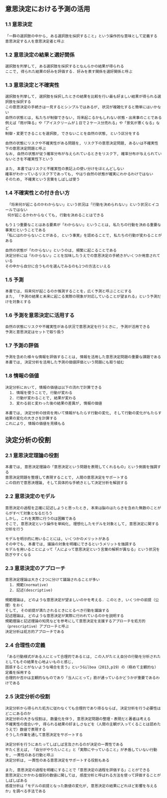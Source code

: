 ## 意思決定における予測の活用

### 1.1 意思決定

```
「一群の選択肢の中から, ある選択肢を採択すること」という操作的な意味として定義する
意思決定する人を意思決定者と呼ぶ
```

### 1.2 意思決定の結果と選好関係

```
選択肢を列挙して, ある選択肢を採択するとなんらかの結果が得られる
ここで, 得られた結果の好みを評価する. 好みを表す関係を選好関係と呼ぶ
```

### 1.3 意思決定と不確実性

```
選択肢を列挙して, 選択肢を採択したときの結果を比較を行い最も好ましい結果が得られる選択肢を採択する
この意思決定の手続きは一見するとシンプルではあるが, 状況が複雑化すると簡単にはいかない
自然の状態とは, 私たちが制御できない, 将来起こるかもしれない状態・出来事のことである
例えば「雨が降る」や「アイスクリームが１日で２ケース分売れる」や「景気が悪くなる」など
制御・変更できることを選択肢, できないことを自然の状態, という区分をする
```

```
自然の状態にリスクや不確実性がある問題を, リスク下の意思決定問題, あるいは不確実性下の意思決定問題と呼ぶ
なお, 自然の状態が従う確率分布が与えられているときをリスク下, 確率分布が与えられていないときを不確実性下という
```

```
また, 本書ではリスクと不確実性の表記上の使い分けをほとんどしない
確率がわかっているリスク下であっても, やはり自然の状態が確実にわかるわけではない
そのため, 不確実という言葉をしばしば使う
```

### 1.4 不確実性との付き合い方

```
 「将来何が起こるのかわからない」という状況は「行動を決められない」という状況とイコールではない
 何が起こるかわからなくても, 行動を決めることはできる
```

```
もう１つ重要なことはある要素が「わからない」ということは, 私たちの行動を決める重要な事実だということである
「私にはわからないことがある, という事実」を認めることで, 私たちの行動が変わることがある
```

```
自然の状態が「わからない」というのは, 頻繁に起こることである
決定分析には「わからない」ことを加味したうえでの意思決定の手続きがいくつか用意されている
その中から自分に合うものを選んでみるのも1つの方法といえる
```

### 1.5 予測

```
本書では, 将来何が起こるのか推測することを，広く予測と呼ぶことにする
また, 「予測の結果と未来に起こる実際の現象が対応していることが望まれる」という予測だけを対象とする
```

### 1.6 予測を意思決定に活用する

```
自然の状態にリスクや不確実性がある状況で意思決定を行うときに, 予測が活用できる
予測と意思決定はセットで取り扱う
```

### 1.7 予測の評価

```
予測を含めた様々な情報を評価することは, 情報を活用した意思決定問題の重要な課題である
本書では, 決定分析を活用した予測の価値評価という問題にも取り組む
```

### 1.8 情報の価値

```
決定分析において, 情報の価値は以下の流れで計算できる
  1. 情報を使うことで, 行動が変わる
  2. 行動が変わることで, 結果が変わる
  3. 変わる前と変わった後の結果の差異が, 情報の価値

本書では, 決定分析の技術を用いて情報がもたらす行動の変化, そして行動の変化がもたらす結果の変化の大きさを計算する
これにより, 情報の価値を見積もる
```

## 決定分析の役割
### 2.1 意思決定理論の役割

```
本書では, 意思決定理論の「意思決定という問題を表現してくれるもの」という側面を強調する
意思決定問題を整理して表現することで, 人間の意思決定をサポートする
この目的で意思決理論, そして具体的な手続きとして決定分析を解説する
```

### 2.2 意思決定のモデル

```
意思決定の過程を正確に記述しようと思ったとき, 本来は脳のはたらきを含めた無数のことがらがすべて対象となるだろう
しかし, これを実際に行うのは困難である
そこで, 意思決定という操作を単純化, 理想化したモデルを対象として, 意思決定に関する分析を行う
```

```
モデルを明示的に用いることには, いくつかのメリットがある
その中でも, 本書では, 議論の対象を明確にできるというメリットを強調する
モデルを用いることによって「人によって意思決定という言葉の解釈が異なる」という状況を防ぎやすくなる
```

### 2.3 意思決定のアプローチ

```
意思決定理論は大きく2つに分けて議論されることが多い
  1. 規範(normative)
  2. 記述(descriptive)

規範理論は, どのような意思決定が望ましいのかを考える. このとき, いくつかの前提（公理）をおく
そして, その前提が満たされるときにとるべき行動を議論する
記述理論は, どのような意思決定が実際に行われているのかを説明する
規範理論と記述理論の知見などを参考にして意思決定を支援するアプローチを処方的（prescriptive）アプローチと呼ぶ
決定分析は処方的アプローチである
```

### 2.4 合理性の定義

```
「ある行動様式がある人にとって合理的であるとは, この人がたとえ自分の行動を分析されたとしてもその結果を心地よいものと感じ,
困惑することがないような場合を言う」というGilboa（2013,p19）の（極めて主観的な）定義を採用する
合理的か否かは主観的なものであり「当人にとって」筋が通っているかどうかが重要であるわけである
```

### 2.5 決定分析の役割

```
決定分析から得られた処方に従わなくても合理的であり得るならば, 決定分析を行う必要性はどこにあるのか
決定分析の大きな役割は, 数量化を伴う, 意思決定問題の整理・表現だと著者は考える
不確実性の度合いや, 得られる結果の好ましさなどを（人間の主観が入ってくることは認めたうえで）数値で表現する
そうした作業を通して意思決定をサポートする
```

```
決定分析を行うにあたってしばしば言及されるのが決定の一貫性である
平たく言えば, 「自分がやりたいこと」と「実際にやっていること」が矛盾していない行動を, 一貫性のある行動と呼ぶ
決定分析は, 一貫性のある意思決定をサポートする役割もある
```

```
また, 意思決定の過程を明確にすることで「意思決定の過程を評価する」ことができる
意思決定にかかわる個別の数値に関しては, 感度分析と呼ばれる方法を使って評価することがしばしばある
感度分析は「モデルの前提となった数値の変化が, 意思決定の結果にどれほど影響を与えるか」を調べる手法である
```
